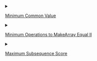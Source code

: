 
<details>
<summary> 

[Minimum Common Value](https://leetcode.cn/contest/biweekly-contest-96/problems/minimum-common-value/)

</summary>

> My solution is traverse array1,and record time each element appear. Then traverse array2, find the ans according to the record.
```cpp
class Solution {
public:
    int getCommon(vector<int>& nums1, vector<int>& nums2) {
        unordered_map<int, int > cnt;
        for(auto &p: nums1){
            cnt[p] ++;
        }
        int size2 = nums2.size();
        for(int t = 0; t < size2 ; t ++){
            if(cnt[nums2[t]])
                return nums2[t];
        }
        return -1;
    }
};

```

</details>

<details>
<summary>

[Minimum Operations to MakeArray Equal II](https://leetcode.cn/contest/biweekly-contest-96/problems/minimum-operations-to-make-array-equal-ii/)

</summary>

> I failed in solving the other three problems, the note below according other [blogs](https://leetcode.cn/circle/discuss/33ZnsL/)

> first if k is 0 and nums1[i] != nums2[i] return -1, or delta = (nums1[i] - nums2[i]) is % k is not 0 return -1, else if delta > 0 pos += delta / k, else nag += delta / k

```cpp
class Solution {
public:
    using ll = long long;

    long long minOperations(vector<int>& nums1, vector<int>& nums2, int k) {
        int n = nums1.size();
        ll neg = 0, pos = 0;

        for(int i = 0; i < n; i ++){
            ll delta = nums1[i] - nums2[i];
            
            if(k == 0 && delta != 0)return -1;
            else {
                if(delta%k)return -1;
                neg += delta < 0? delta/k:0;
                pos += delta > 0? delta/k:0;
            }
        }
        return nag + pos == 0? pos:-1;

    }
};
```


</details>


<details>
<summary>

[Maximum Subsequence Score](https://leetcode.cn/contest/biweekly-contest-96/problems/maximum-subsequence-score/)

</summary>

> The idea is to consider for each element of array of nums2[i] as minimum once and check for maximum possible values available in nums1 keeping in mind nums2[i] as minimum .

```cpp
class Solution {
    public:
        using pii = pair<int, int>;
        long long maxScore(vector<int>& nums1, vector<int>& nums2, int k) {
            vector<pii> p;
            int n = nums1.size();
            
            for(int i = 0; i < n; i ++){
                p.push_back(make_pair(nums2[i], nums1[i]));
            }
            sort(p.begin(), p.end());
            reverse(p.begin(), p.end());

            ll ans = 0, sum = 0;
            priority_queue<int> pq;
            for(int i = 0; i < k - 1; i ++){
                sum += p[i].second;
                pq.push(-p[i].second);
            }

            for(int i = k - 1; i < n; i ++){
                sum += p[i].second;
                pq.push(-p[i].second);

                ans = max(ans, sum * p[i].first);
                sum += pq.top();
                pq.pop();
            }
            return ans;

    
        }
};

```

[Citation](https://leetcode.com/problems/maximum-subsequence-score/solutions/3082737/c-easiest-solution-using-priority-queue-with-explanation/)


</details>
